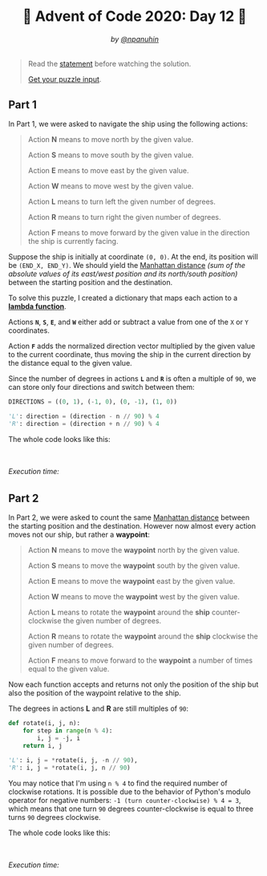 <h1 align="center">🎄 Advent of Code 2020: Day 12 🎄</h1>
<h6 align="center">by <a href="https://github.com/npanuhin">@npanuhin</a></h6>

> Read the [statement](https://adventofcode.com/2020/day/12 "Visit adventofcode.com/2020/day/12") before watching the solution.
>
> [Get your puzzle input](https://adventofcode.com/2020/day/12/input "Open adventofcode.com/2020/day/12/input").


## Part 1

In Part 1, we were asked to navigate the ship using the following actions:

> Action **N** means to move north by the given value.
>
> Action **S** means to move south by the given value.
>
> Action **E** means to move east by the given value.
>
> Action **W** means to move west by the given value.
>
> Action **L** means to turn left the given number of degrees.
>
> Action **R** means to turn right the given number of degrees.
>
> Action **F** means to move forward by the given value in the direction the ship is currently facing.

Suppose the ship is initially at coordinate `(0, 0)`. At the end, its position will be `(END_X, END_Y)`. We should yield the [Manhattan distance](https://en.wikipedia.org/wiki/Manhattan_distance "Visit wikipedia.org/Manhattan_distance") *(sum of the absolute values of its east/west position and its north/south position)* between the starting position and the destination.

To solve this puzzle, I created a dictionary that maps each action to a [**lambda function**](https://docs.python.org/3/reference/expressions.html#lambda "Visit docs.python.org#lambda").

Actions **`N`**, **`S`**, **`E`**, and **`W`** either add or subtract a value from one of the `X` or `Y` coordinates. 

Action **`F`** adds the normalized direction vector multiplied by the given value to the current coordinate, thus moving the ship in the current direction by the distance equal to the given value.

Since the number of degrees in actions **`L`** and **`R`** is often a multiple of `90`, we can store only four directions and switch between them:


```python
DIRECTIONS = ((0, 1), (-1, 0), (0, -1), (1, 0))

'L': direction = (direction - n // 90) % 4
'R': direction = (direction + n // 90) % 4
```

The whole code looks like this:

<!-- Execute code: "part1.py" -->
```python
```
```
```
###### Execution time:

## Part 2

In Part 2, we were asked to count the same [Manhattan distance](https://en.wikipedia.org/wiki/Manhattan_distance "Visit wikipedia.org/Manhattan_distance") between the starting position and the destination. However now almost every action moves not our ship, but rather a **waypoint**:

> Action **N** means to move the **waypoint** north by the given value.
>
> Action **S** means to move the **waypoint** south by the given value.
>
> Action **E** means to move the **waypoint** east by the given value.
>
> Action **W** means to move the **waypoint** west by the given value.
>
> Action **L** means to rotate the **waypoint** around the **ship** counter-clockwise the given number of degrees.
>
> Action **R** means to rotate the **waypoint** around the **ship** clockwise the given number of degrees.
>
> Action **F** means to move forward to the **waypoint** a number of times equal to the given value.

Now each function accepts and returns not only the position of the ship but also the position of the waypoint relative to the ship.

The degrees in actions **L** and **R** are still multiples of `90`:

```python
def rotate(i, j, n):
    for step in range(n % 4):
        i, j = -j, i
    return i, j

'L': i, j = *rotate(i, j, -n // 90),
'R': i, j = *rotate(i, j, n // 90)
```

You may notice that I'm using `n % 4` to find the required number of clockwise rotations. It is possible due to the behavior of Python's modulo operator for negative numbers: `-1 (turn counter-clockwise) % 4 = 3`, which means that one turn `90` degrees counter-clockwise is equal to three turns `90` degrees clockwise.

The whole code looks like this:

<!-- Execute code: "part2.py" -->
```python
```
```
```
###### Execution time:
